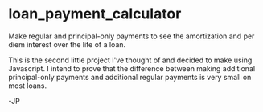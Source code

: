 # loan_payment_calculator
Make regular and principal-only payments to see the amortization and per diem interest over the life of a loan.

This is the second little project I've thought of and decided to make using Javascript.  I intend to prove that the difference between making additional principal-only payments and additional regular payments is very small on most loans.

-JP
